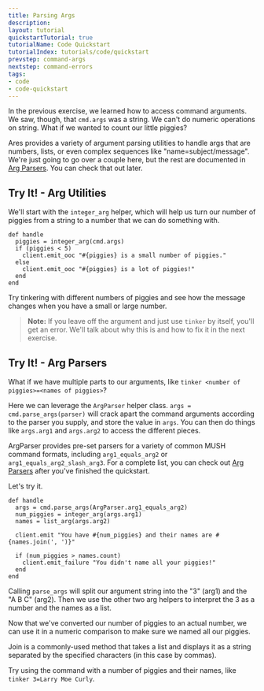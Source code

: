 ```yaml
---
title: Parsing Args
description:
layout: tutorial
quickstartTutorial: true
tutorialName: Code Quickstart
tutorialIndex: tutorials/code/quickstart
prevstep: command-args
nextstep: command-errors
tags: 
- code
- code-quickstart
---
```


In the previous exercise, we learned how to access command arguments.  We saw, though, that `cmd.args` was a string.  We can't do numeric operations on string.  What if we wanted to count our little piggies?  

Ares provides a variety of argument parsing utilities to handle args that are numbers, lists, or even complex sequences like "name=subject/message".  We're just going to go over a couple here, but the rest are documented in [Arg Parsers](/tutorials/code/arg-parsers).  You can check that out later.

## Try It! - Arg Utilities

We'll start with the `integer_arg` helper, which will help us turn our number of piggies from a string to a number that we can do something with.

    def handle
      piggies = integer_arg(cmd.args)
      if (piggies < 5)
        client.emit_ooc "#{piggies} is a small number of piggies."
      else
        client.emit_ooc "#{piggies} is a lot of piggies!"
      end
    end

Try tinkering with different numbers of piggies and see how the message changes when you have a small or large number.

> <i class="fa fa-exclamation-triangle"></i> **Note:** If you leave off the argument and just use `tinker` by itself, you'll get an error.  We'll talk about why this is and how to fix it in the next exercise.

## Try It! - Arg Parsers

What if we have multiple parts to our arguments, like `tinker <number of piggies>=<names of piggies>`?

Here we can leverage the `ArgParser` helper class.  `args = cmd.parse_args(parser)` will crack apart the command arguments according to the parser you supply, and store the value in `args`.  You can then do things like `args.arg1` and `args.arg2` to access the different pieces.

ArgParser provides pre-set parsers for a variety of common MUSH command formats, including `arg1_equals_arg2` or `arg1_equals_arg2_slash_arg3`.  For a complete list, you can check out [Arg Parsers](/tutorials/code/arg-parsers) after you've finished the quickstart.

Let's try it.

    def handle
      args = cmd.parse_args(ArgParser.arg1_equals_arg2)      
      num_piggies = integer_arg(args.arg1)
      names = list_arg(args.arg2)
      
      client.emit "You have #{num_piggies} and their names are #{names.join(', ')}"
      
      if (num_piggies > names.count)
        client.emit_failure "You didn't name all your piggies!"
      end
    end

Calling `parse_args` will split our argument string into the "3" (arg1) and the "A B C" (arg2).   Then we use the other two arg helpers to interpret the 3 as a number and the names as a list.  

Now that we've converted our number of piggies to an actual number, we can use it in a numeric comparison to make sure we named all our piggies.

Join is a commonly-used method that takes a list and displays it as a string separated by the specified characters (in this case by commas).

Try using the command with a number of piggies and their names, like `tinker 3=Larry Moe Curly`.